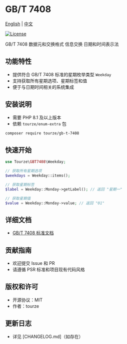 # GB/T 7408

[English](README.md) | [中文](README.zh-CN.md)

[![License](https://img.shields.io/badge/license-MIT-blue.svg)](LICENSE)

GB/T 7408 数据元和交换格式 信息交换 日期和时间表示法

## 功能特性

- 提供符合 GB/T 7408 标准的星期枚举类型 `Weekday`
- 支持获取所有星期选项、星期标签和值
- 便于与日期时间相关的系统集成

## 安装说明

- 需要 PHP 8.1 及以上版本
- 依赖 `tourze/enum-extra` 包

```bash
composer require tourze/gb-t-7408
```

## 快速开始

```php
use Tourze\GBT7408\Weekday;

// 获取所有星期选项
$weekdays = Weekday::items();

// 获取星期标签
$label = Weekday::Monday->getLabel(); // 返回 "星期一"

// 获取星期值
$value = Weekday::Monday->value; // 返回 "01"
```

## 详细文档

- [GB/T 7408 标准文档](https://std.samr.gov.cn/gb/search/gbDetailed?id=0DF2F72AE375403DE06397BE0A0A87C4)

## 贡献指南

- 欢迎提交 Issue 和 PR
- 请遵循 PSR 标准和项目现有代码风格

## 版权和许可

- 开源协议：MIT
- 作者：tourze

## 更新日志

- 详见 [CHANGELOG.md]（如存在）
